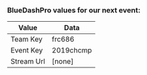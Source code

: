 ### BlueDashPro values for our next event:

| Value      | Data      |
|------------|-----------|
| Team Key   | frc686   |
| Event Key  | 2019chcmp |
| Stream Url | [none]    |
